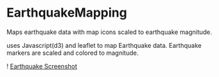 # EarthquakeMapping
Maps earthquake data with map icons scaled to earthquake magnitude.


uses Javascript(d3) and leaflet to map Earthquake data. Earthquake markers are scaled and colored to magnitude.


! [Earthquake Screenshot](earthquakeMap.png)
